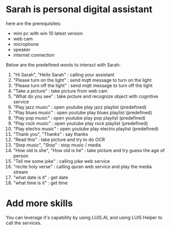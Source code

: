 # Sarah is personal digital assistant
here are the prerequisites:
* mini pc with win 10 latest version
* web cam
* microphone
* speaker
* internet connection

Below are the predefined words to interact with Sarah:

1. "Hi Sarah", "Hello Sarah" : calling your assistant
2. "Please turn on the light" : send mqtt message to turn on the light
3. "Please turn off the light"  : send mqtt message to turn off the light
4. "Take a picture"  : take picture from web cam
5. "What do you see"  : take picture and recognize object with cognitive service
6. "Play jazz music" : open youtube play jazz playlist (predefined)
7. "Play blues music"  : open youtube play blues playlist (predefined)
8. "Play pop music"  : open youtube play pop playlist (predefined)
9. "Play rock music"  : open youtube play rock playlist (predefined)
10. "Play electro music"  : open youtube play electro playlist (predefined)
11. "Thank you", "Thanks" : say thanks
12. "Read this"  : take picture and try to do OCR
13. "Stop music", "Stop"  : stop music / media
14. "How old is she", "How old is he"  : take picture and try guess the age of person
15. "Tell me some joke" : calling joke web service
16. "recite holy verse" : calling quran web service and play the media stream
17. "what date is it"  : get date
18. "what time is it"  : get time
# Add more skills
You can leverage it's capability by using LUIS.AI, and using LUIS Helper to call the services. 
